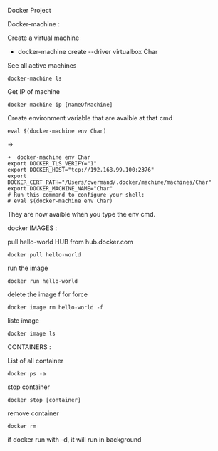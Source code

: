 Docker Project

Docker-machine :

Create a virtual machine 
- docker-machine create --driver virtualbox Char


See all active machines
```
docker-machine ls
```

Get IP of machine 
```
docker-machine ip [nameOfMachine]
```


Create environment variable that are avaible at that cmd
```
eval $(docker-machine env Char)
```

=>
```
➜  docker-machine env Char
export DOCKER_TLS_VERIFY="1"
export DOCKER_HOST="tcp://192.168.99.100:2376"
export DOCKER_CERT_PATH="/Users/cvermand/.docker/machine/machines/Char"
export DOCKER_MACHINE_NAME="Char"
# Run this command to configure your shell:
# eval $(docker-machine env Char)
```

They are now avaible when you type the env cmd.

docker IMAGES :


pull hello-world HUB from hub.docker.com
```
docker pull hello-world
```

run the image 
``` 
docker run hello-world
```

delete the image 
f for force
```
docker image rm hello-world -f
```

liste image
```
docker image ls
```


CONTAINERS : 

List of all container 
```
docker ps -a 
```

stop container 
```
docker stop [container]
```

remove container
```
docker rm 
```

if docker run with -d, it will run in background 
	
